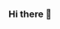 ### Hi there 👋

<!--
**usman12135/usman12135** is a ✨ _special_ ✨ repository because its `README.md` (this file) appears on your GitHub profile.

Here are some ideas to get you started:

- 🔭 I’m currently working on Mobile App Development
- 🌱 I’m currently learning Flutter
- 👯 I’m looking to collaborate on mobile app projects
- 🤔 I’m looking for help with learning flutter
- 📫 How to reach me: ua8424103@gmail.com
- 😄 Pronouns: N/A
- ⚡ Fun fact: N/A
-->
